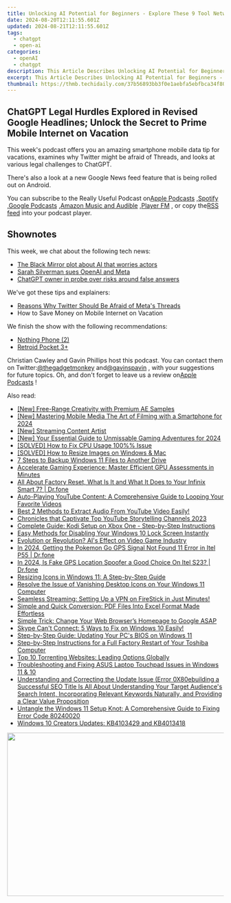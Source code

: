 ```yaml
---
title: Unlocking AI Potential for Beginners - Explore These 9 Tool Networks
date: 2024-08-20T12:11:55.601Z
updated: 2024-08-21T12:11:55.601Z
tags:
  - chatgpt
  - open-ai
categories:
  - openAI
  - chatgpt
description: This Article Describes Unlocking AI Potential for Beginners - Explore These 9 Tool Networks
excerpt: This Article Describes Unlocking AI Potential for Beginners - Explore These 9 Tool Networks
thumbnail: https://thmb.techidaily.com/37b56893bb3f0e1aebfa5ebfbca34f8037db29ed8a731b991532309ef68ee1fd.jpg
---
```


## ChatGPT Legal Hurdles Explored in Revised Google Headlines; Unlock the Secret to Prime Mobile Internet on Vacation

 This week's podcast offers you an amazing smartphone mobile data tip for vacations, examines why Twitter might be afraid of Threads, and looks at various legal challenges to ChatGPT.

 There's also a look at a new Google News feed feature that is being rolled out on Android.

 You can subscribe to the Really Useful Podcast on[Apple Podcasts](https://podcasts.apple.com/gb/podcast/the-really-useful-podcast/id1437847131?mt=2) ,[Spotify](https://open.spotify.com/show/283gDxLd6OTNEpRq6tN7ha) ,[Google Podcasts](https://www.google.com/podcasts?feed=aHR0cHM6Ly9hbmNob3IuZm0vcy8zMWJlNDcwL3BvZGNhc3QvcnNz) ,[Amazon Music and Audible](https://music.amazon.co.uk/podcasts/20ab73d4-5da2-46c7-a17f-dc6eb39bdb48/The-Really-Useful-Podcast) ,[Player FM](https://player.fm/series/the-really-useful-podcast-2491856) , or copy the[RSS feed](https://feeds.transistor.fm/the-really-useful-podcast) into your podcast player.

## Shownotes

This week, we chat about the following tech news:

* [The Black Mirror plot about AI that worries actors](https://www.bbc.co.uk/news/technology-66200334)
* [Sarah Silverman sues OpenAI and Meta](https://www.bbc.co.uk/news/technology-66164228)
* [ChatGPT owner in probe over risks around false answers](https://www.bbc.co.uk/news/business-66196223)

We've got these tips and explainers:

* [Reasons Why Twitter Should Be Afraid of Meta's Threads](https://www.makeuseof.com/reasons-why-twitter-should-be-worried-threads/)
* How to Save Money on Mobile Internet on Vacation

We finish the show with the following recommendations:

* [Nothing Phone (2)](https://www.makeuseof.com/nothing-phone-2-review/)
* [Retroid Pocket 3+](https://www.goretroid.com/products/retroid-pocket-3-handheld-retro-gaming-system-1)

 Christian Cawley and Gavin Phillips host this podcast. You can contact them on Twitter:[@thegadgetmonkey](https://twitter.com/thegadgetmonkey) and[@gavinspavin](https://twitter.com/gavinspavin) , with your suggestions for future topics. Oh, and don't forget to leave us a review on[Apple Podcasts](http://podcasts.apple.com/gb/podcast/the-really-useful-podcast/id1437847131?mt=2) !


<ins class="adsbygoogle"
     style="display:block"
     data-ad-format="autorelaxed"
     data-ad-client="ca-pub-7571918770474297"
     data-ad-slot="1223367746"></ins>



<ins class="adsbygoogle"
     style="display:block"
     data-ad-client="ca-pub-7571918770474297"
     data-ad-slot="8358498916"
     data-ad-format="auto"
     data-full-width-responsive="true"></ins>

<span class="atpl-alsoreadstyle">Also read:</span>
<div><ul>
<li><a href="https://some-techniques.techidaily.com/new-free-range-creativity-with-premium-ae-samples/"><u>[New] Free-Range Creativity with Premium AE Samples</u></a></li>
<li><a href="https://youtube-sure.techidaily.com/astering-mobile-media-the-art-of-filming-with-a-smartphone-for-2024/"><u>[New] Mastering Mobile Media  The Art of Filming with a Smartphone for 2024</u></a></li>
<li><a href="https://youtube-sure.techidaily.com/treaming-content-artist/"><u>[New] Streaming Content Artist</u></a></li>
<li><a href="https://remote-screen-capture.techidaily.com/new-your-essential-guide-to-unmissable-gaming-adventures-for-2024/"><u>[New] Your Essential Guide to Unmissable Gaming Adventures for 2024</u></a></li>
<li><a href="https://tech-haven.techidaily.com/solved-how-to-fix-cpu-usage-100-issue/"><u>[SOLVED] How to Fix CPU Usage 100%% Issue</u></a></li>
<li><a href="https://tech-haven.techidaily.com/solved-how-to-resize-images-on-windows-and-mac/"><u>[SOLVED] How to Resize Images on Windows & Mac</u></a></li>
<li><a href="https://tech-haven.techidaily.com/7-steps-to-backup-windows-11-files-to-another-drive/"><u>7 Steps to Backup Windows 11 Files to Another Drive</u></a></li>
<li><a href="https://tech-haven.techidaily.com/1723808353412-accelerate-gaming-experience-master-efficient-gpu-assessments-in-minutes/"><u>Accelerate Gaming Experience: Master Efficient GPU Assessments in Minutes</u></a></li>
<li><a href="https://phone-solutions.techidaily.com/all-about-factory-reset-what-is-it-and-what-it-does-to-your-infinix-smart-7-drfone-by-drfone-reset-android-reset-android/"><u>All About Factory Reset, What Is It and What It Does to Your Infinix Smart 7? | Dr.fone</u></a></li>
<li><a href="https://tech-haven.techidaily.com/auto-playing-youtube-content-a-comprehensive-guide-to-looping-your-favorite-videos/"><u>Auto-Playing YouTube Content: A Comprehensive Guide to Looping Your Favorite Videos</u></a></li>
<li><a href="https://tech-haven.techidaily.com/1723808370522-best-2-methods-to-extract-audio-from-youtube-video-easily/"><u>Best 2 Methods to Extract Audio From YouTube Video Easily!</u></a></li>
<li><a href="https://fox-info.techidaily.com/chronicles-that-captivate-top-youtube-storytelling-channels-2023/"><u>Chronicles that Captivate  Top YouTube Storytelling Channels 2023</u></a></li>
<li><a href="https://tech-haven.techidaily.com/complete-guide-kodi-setup-on-xbox-one-step-by-step-instructions/"><u>Complete Guide: Kodi Setup on Xbox One - Step-by-Step Instructions</u></a></li>
<li><a href="https://tech-renaissance.techidaily.com/1723808098819-easy-methods-for-disabling-your-windows-10-lock-screen-instantly/"><u>Easy Methods for Disabling Your Windows 10 Lock Screen Instantly</u></a></li>
<li><a href="https://tech-revival.techidaily.com/evolution-or-revolution-ais-effect-on-video-game-industry/"><u>Evolution or Revolution? AI's Effect on Video Game Industry</u></a></li>
<li><a href="https://android-location.techidaily.com/in-2024-getting-the-pokemon-go-gps-signal-not-found-11-error-in-itel-p55-drfone-by-drfone-virtual/"><u>In 2024, Getting the Pokemon Go GPS Signal Not Found 11 Error in Itel P55 | Dr.fone</u></a></li>
<li><a href="https://phone-solutions.techidaily.com/in-2024-is-fake-gps-location-spoofer-a-good-choice-on-itel-s23-drfone-by-drfone-virtual-android/"><u>In 2024, Is Fake GPS Location Spoofer a Good Choice On Itel S23? | Dr.fone</u></a></li>
<li><a href="https://tech-haven.techidaily.com/resizing-icons-in-windows-11-a-step-by-step-guide/"><u>Resizing Icons in Windows 11: A Step-by-Step Guide</u></a></li>
<li><a href="https://tech-haven.techidaily.com/resolve-the-issue-of-vanishing-desktop-icons-on-your-windows-11-computer/"><u>Resolve the Issue of Vanishing Desktop Icons on Your Windows 11 Computer</u></a></li>
<li><a href="https://tech-haven.techidaily.com/seamless-streaming-setting-up-a-vpn-on-firestick-in-just-minutes/"><u>Seamless Streaming: Setting Up a VPN on FireStick in Just Minutes!</u></a></li>
<li><a href="https://tech-haven.techidaily.com/simple-and-quick-conversion-pdf-files-into-excel-format-made-effortless/"><u>Simple and Quick Conversion: PDF Files Into Excel Format Made Effortless</u></a></li>
<li><a href="https://tech-haven.techidaily.com/1723808145286-simple-trick-change-your-web-browsers-homepage-to-google-asap/"><u>Simple Trick: Change Your Web Browser’s Homepage to Google ASAP</u></a></li>
<li><a href="https://tech-haven.techidaily.com/skype-cant-connect-5-ways-to-fix-on-windows-10-easily/"><u>Skype Can't Connect: 5 Ways to Fix on Windows 10 Easily!</u></a></li>
<li><a href="https://tech-haven.techidaily.com/step-by-step-guide-updating-your-pcs-bios-on-windows-11/"><u>Step-by-Step Guide: Updating Your PC's BIOS on Windows 11</u></a></li>
<li><a href="https://tech-haven.techidaily.com/step-by-step-instructions-for-a-full-factory-restart-of-your-toshiba-computer/"><u>Step-by-Step Instructions for a Full Factory Restart of Your Toshiba Computer</u></a></li>
<li><a href="https://tech-haven.techidaily.com/top-10-torrenting-websites-leading-options-globally/"><u>Top 10 Torrenting Websites: Leading Options Globally</u></a></li>
<li><a href="https://tech-haven.techidaily.com/troubleshooting-and-fixing-asus-laptop-touchpad-issues-in-windows-11-and-10/"><u>Troubleshooting and Fixing ASUS Laptop Touchpad Issues in Windows 11 & 10</u></a></li>
<li><a href="https://tech-haven.techidaily.com/understanding-and-correcting-the-update-issue-error-0x80ebuilding-a-successful-seo-title-is-all-about-understanding-your-target-audiences-search-intent-inco5/"><u>Understanding and Correcting the Update Issue (Error 0X80ebuilding a Successful SEO Title Is All About Understanding Your Target Audience's Search Intent, Incorporating Relevant Keywords Naturally, and Providing a Clear Value Proposition</u></a></li>
<li><a href="https://tech-haven.techidaily.com/untangle-the-windows-11-setup-knot-a-comprehensive-guide-to-fixing-error-code-80240020/"><u>Untangle the Windows 11 Setup Knot: A Comprehensive Guide to Fixing Error Code 80240020</u></a></li>
<li><a href="https://tech-haven.techidaily.com/windows-10-creators-updates-kb4103429-and-kb4013418/"><u>Windows 10 Creators Updates: KB4103429 and KB4013418</u></a></li>
</ul></div>

<!-- affiliate ads begin -->
<a href="https://twopages.pxf.io/c/5597632/2016067/18544" target="_top" id="2016067"><img src="//a.impactradius-go.com/display-ad/18544-2016067" border="0" alt="" width="1020" height="380"/></a><img height="0" width="0" src="https://imp.pxf.io/i/5597632/2016067/18544" style="position:absolute;visibility:hidden;" border="0" />
<!-- affiliate ads end -->